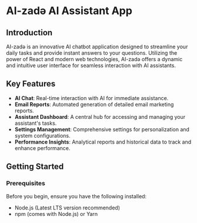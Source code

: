 # AI-zadə AI Assistant App

## Introduction

AI-zadə is an innovative AI chatbot application designed to streamline your daily tasks and provide instant answers to your questions. Utilizing the power of React and modern web technologies, AI-zadə offers a dynamic and intuitive user interface for seamless interaction with AI assistants.

## Key Features

- **AI Chat**: Real-time interaction with AI for immediate assistance.
- **Email Reports**: Automated generation of detailed email marketing reports.
- **Assistant Dashboard**: A central hub for accessing and managing your assistant's tasks.
- **Settings Management**: Comprehensive settings for personalization and system configurations.
- **Performance Insights**: Analytical reports and historical data to track and enhance performance.

## Getting Started

### Prerequisites

Before you begin, ensure you have the following installed:

- Node.js (Latest LTS version recommended)
- npm (comes with Node.js) or Yarn

